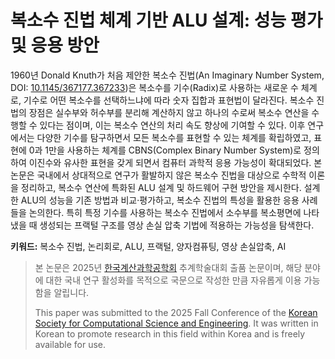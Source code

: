 # 복소수 진법 체계 기반 ALU 설계: 성능 평가 및 응용 방안

1960년 Donald Knuth가 처음 제안한 복소수 진법(An Imaginary Number System, DOI: [10.1145/367177.367233](https://doi.org/10.1145/367177.367233))은 복소수를 기수(Radix)로 사용하는 새로운 수 체계로, 기수로 어떤 복소수를 선택하느냐에 따라 숫자 집합과 표현법이 달라진다. 복소수 진법의 장점은 실수부와 허수부를 분리해 계산하지 않고 하나의 수로써 복소수 연산을 수행할 수 있다는 점이며, 이는 복소수 연산의 처리 속도 향상에 기여할 수 있다. 이후 연구에서는 다양한 기수를 탐구하면서 모든 복소수를 표현할 수 있는 체계를 확립하였고, 표현에 0과 1만을 사용하는 체계를 CBNS(Complex Binary Number System)로 정의하여 이진수와 유사한 표현을 갖게 되면서 컴퓨터 과학적 응용 가능성이 확대되었다. 본 논문은 국내에서 상대적으로 연구가 활발하지 않은 복소수 진법을 대상으로 수학적 이론을 정리하고, 복소수 연산에 특화된 ALU 설계 및 하드웨어 구현 방안을 제시한다. 설계한 ALU의 성능을 기존 방법과 비교·평가하고, 복소수 진법의 특성을 활용한 응용 사례들을 논의한다. 특히 특정 기수를 사용하는 복소수 진법에서 소수부를 복소평면에 나타냈을 때 생성되는 프랙털 구조를 영상 손실 압축 기법에 적용하는 가능성을 탐색한다.

**키워드:** 복소수 진법, 논리회로, ALU, 프랙털, 양자컴퓨팅, 영상 손실압축, AI

> 본 논문은 2025년 [한국계산과학공학회](http://www.cse.or.kr/) 추계학술대회 출품 논문이며, 해당 분야에 대한 국내 연구 활성화를 목적으로 국문으로 작성한 만큼 자유롭게 이용 가능함을 알립니다.
> 
> This paper was submitted to the 2025 Fall Conference of the [Korean Society for Computational Science and Engineering](http://www.cse.or.kr/). It was written in Korean to promote research in this field within Korea and is freely available for use.
